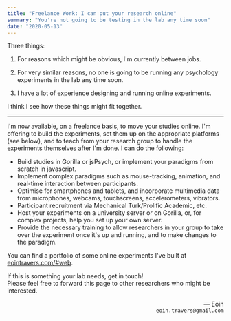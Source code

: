 ```yaml
---
title: "Freelance Work: I can put your research online"
summary: "You're not going to be testing in the lab any time soon"
date: "2020-05-13"
---
```



Three things:

1. For reasons which might be obvious,
   I'm currently between jobs.

2. For very similar reasons, no one is going to be running
   any psychology experiments in the lab any time soon.

3. I have a lot of experience designing and running online experiments.

I think I see how these things might fit together.

---

I'm now available, on a freelance basis,
to move your studies online.
I'm offering to build the experiments,
set them up on the appropriate platforms (see below),
and to teach from your research group to handle the experiments
themselves after I'm done.
I can do the following:

- Build studies in Gorilla or jsPsych, or implement your paradigms
  from scratch in javascript.
- Implement complex paradigms such as mouse-tracking, animation,
  and real-time interaction between participants.
- Optimise for smartphones and tablets,
  and incorporate multimedia data from microphones, webcams,
  touchscreens, accelerometers, vibrators.
- Participant recruitment via Mechanical Turk/Prolific Academic, etc.
- Host your experiments on a university server or on Gorilla, or,
  for complex projects, help you set up your own server.
- Provide the necessary training to allow researchers in your group
  to take over the experiment once it's up and running,
  and to make changes to the paradigm.

You can find a portfolio of some online experiments I've built at
[eointravers.com/#web](http://eointravers.com/#web).

If this is something your lab needs, get in touch!<br>
Please feel free to forward this page to other researchers who might be interested.

<p style="text-align:right;">&mdash; Eoin
<br><code>eoin.travers@gmail.com</code>
</p>
